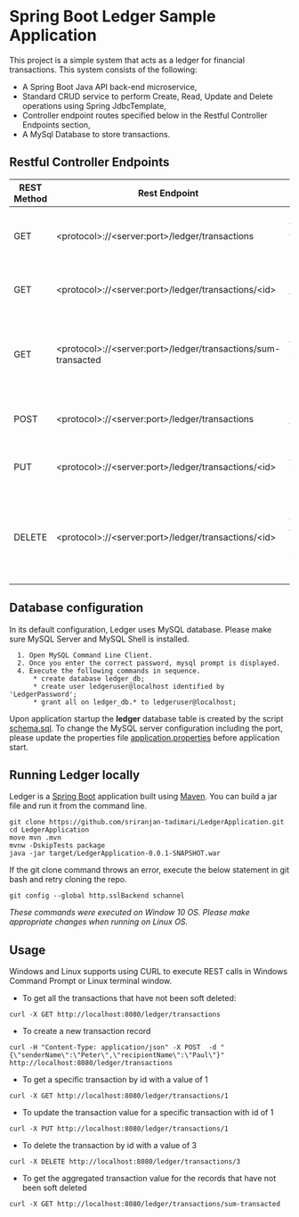 # Spring Boot Ledger Sample Application 

This project is a simple system that acts as a ledger for financial transactions. This system consists of the following:
* A Spring Boot Java API back-end microservice,
* Standard CRUD service to perform Create, Read, Update and Delete operations using Spring JdbcTemplate,
* Controller endpoint routes specified below in the Restful Controller Endpoints section,
* A MySql Database to store transactions.

##  Restful Controller Endpoints

REST Method | Rest Endpoint | Endpoint Description
------------ | ------------- | -------------------
GET | \<protocol\>:\/\/\<server:port\>/ledger/transactions | Get all transactions that are not soft deleted.
GET | \<protocol\>:\/\/\<server:port\>/ledger/transactions/\<id\> | Get a specific transaction record.
GET | \<protocol\>:\/\/\<server:port\>/ledger/transactions/sum-transacted | Calculate sum of all transaction values that have not been soft deleted.
POST | \<protocol\>:\/\/\<server:port\>/ledger/transactions | Create a new transaction record.
PUT | \<protocol\>:\/\/\<server:port\>/ledger/transactions/\<id\> | Update the transaction value for a record.
DELETE | \<protocol\>:\/\/\<server:port\>/ledger/transactions/\<id\> | Update the soft delete flag for the transaction record without actually deleting it.

## Database configuration

In its default configuration, Ledger uses MySQL database. Please make sure MySQL Server and MySQL Shell is installed.

```
  1. Open MySQL Command Line Client. 
  2. Once you enter the correct password, mysql prompt is displayed.
  4. Execute the following commands in sequence.
      * create database ledger_db;
      * create user ledgeruser@localhost identified by 'LedgerPassword';
      * grant all on ledger_db.* to ledgeruser@localhost;
```
Upon application startup the **ledger** database table is created by the script [schema.sql](https://github.com/sriranjan-tadimari/LedgerApplication/blob/main/src/main/resources/schema.sql).
To change the MySQL server configuration including the port, please update the properties file  [application.properties](https://github.com/sriranjan-tadimari/LedgerApplication/blob/main/src/main/resources/application.properties) before application start.

## Running Ledger locally
Ledger is a [Spring Boot](https://spring.io/guides/gs/spring-boot) application built using [Maven](https://spring.io/guides/gs/maven/). You can build a jar file and run it from the command line.
```
git clone https://github.com/sriranjan-tadimari/LedgerApplication.git
cd LedgerApplication
move mvn .mvn 
mvnw -DskipTests package
java -jar target/LedgerApplication-0.0.1-SNAPSHOT.war
```

If the git clone command throws an error, execute the below statement in git bash and retry cloning the repo.
```
git config --global http.sslBackend schannel
```
_These commands were executed on Window 10 OS. Please make appropriate changes when running on Linux OS._

## Usage

Windows and Linux supports using CURL to execute REST calls in Windows Command Prompt or Linux terminal window.

* To get all the transactions that have not been soft deleted:
```
curl -X GET http://localhost:8080/ledger/transactions
```
* To create a new transaction record
```
curl -H "Content-Type: application/json" -X POST  -d "{\"senderName\":\"Peter\",\"recipientName\":\"Paul\"}" http://localhost:8080/ledger/transactions
```
* To get a specific transaction by id with a value of 1
```
curl -X GET http://localhost:8080/ledger/transactions/1
```
* To update the transaction value for a specific transaction with id of 1 
```
curl -X PUT http://localhost:8080/ledger/transactions/1
```
* To delete the transaction by id with a value of 3
```
curl -X DELETE http://localhost:8080/ledger/transactions/3
```
* To get the aggregated transaction value for the records that have not been soft deleted
```
curl -X GET http://localhost:8080/ledger/transactions/sum-transacted
```
